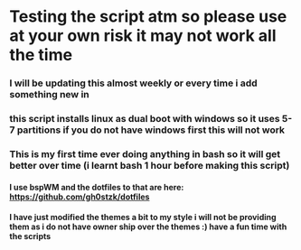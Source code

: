 # Testing the script atm so please use at your own risk it may not work all the time

### I will be updating this almost weekly or every time i add something new in
### this script installs linux as dual boot with windows so it uses 5-7 partitions if you do not have windows first this will not work
### This is my first time ever doing anything in bash so it will get better over time (i learnt bash 1 hour before making this script)

#### I use bspWM and the dotfiles to that are here: https://github.com/gh0stzk/dotfiles

#### I have just modified the themes a bit to my style i will not be providing them as i do not have owner ship over the themes :) have a fun time with the scripts
